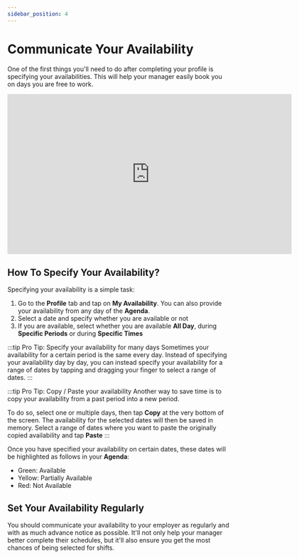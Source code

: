 ```yaml
---
sidebar_position: 4
---
```


# Communicate Your Availability

One of the first things you'll need to do after completing your profile is specifying your availabilities. This will help your manager easily book you on days you are free to work.

<iframe width="640" height="360" src="https://www.loom.com/embed/cc7047905780432c9c8faef522eea0cd" frameborder="0" webkitallowfullscreen mozallowfullscreen allowfullscreen></iframe>

## How To Specify Your Availability?

Specifying your availability is a simple task:

1. Go to the **Profile** tab and tap on **My Availability**. You can also provide your availability from any day of the **Agenda**.
2. Select a date and specify whether you are available or not
3. If you are available, select whether you are available **All Day**, during **Specific Periods** or during **Specific Times**

:::tip Pro Tip: Specify your availability for many days
Sometimes your availability for a certain period is the same every day. Instead of specifying your availability day by day, 
you can instead specify your availability for a range of dates by tapping and dragging your finger to select a range of dates.
:::

:::tip Pro Tip: Copy / Paste your availability
Another way to save time is to copy your availability from a past period into a new period.

To do so, select one or multiple days, then tap **Copy** at the very bottom of the screen. The availability for the selected 
dates will then be saved in memory. Select a range of dates where you want to paste the originally copied availability and tap **Paste**
:::

Once you have specified your availability on certain dates, these dates will be highlighted as follows in your **Agenda**:

- Green: Available
- Yellow: Partially Available
- Red: Not Available 

## Set Your Availability Regularly

You should communicate your availability to your employer as regularly and with as much advance notice as possible. It'll 
not only help your manager better complete their schedules, but it'll also ensure you get the most chances of being selected 
for shifts. 
